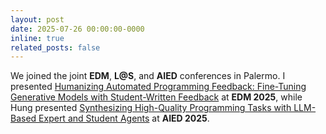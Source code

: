 ```yaml
---
layout: post
date: 2025-07-26 00:00:00-0000
inline: true
related_posts: false
---
```


We joined the joint <strong>EDM</strong>, <strong>L@S</strong>, and <strong>AIED</strong> conferences in Palermo. I presented <a href="https://arxiv.org/pdf/2509.10647">Humanizing Automated Programming Feedback: Fine-Tuning Generative Models with Student-Written Feedback</a> at <strong>EDM 2025</strong>, while Hung presented <a href="https://arxiv.org/pdf/2504.07655">Synthesizing High-Quality Programming Tasks with LLM-Based Expert and Student Agents</a> at <strong>AIED 2025</strong>.
